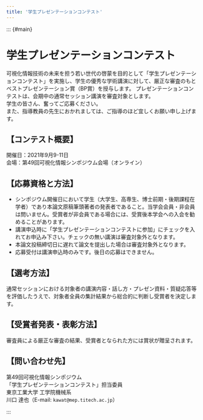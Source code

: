 ```yaml
---
title: '学生プレゼンテーションコンテスト'
---
```


::: {#main}

# 学生プレゼンテーションコンテスト

可視化情報技術の未来を担う若い世代の啓蒙を目的として「学生プレゼンテーションコンテスト」を実施し、学生の優秀な学術講演に対して、厳正な審査のもとベストプレゼンテーション賞（BP賞）を授与します。 
プレゼンテーションコンテストは、会期中の通常セッション講演を審査対象とします。<br />
学生の皆さん、奮ってご応募ください。<br />
また、指導教員の先生におかれましては、ご指導のほど宜しくお願い申し上げます。<br />

## 【コンテスト概要】

開催日：2021年9月9-11日<br />
会場：第49回可視化情報シンポジウム会場（オンライン）<br />

## 【応募資格と方法】

- シンポジウム開催日において学生（大学生、高専生、博士前期・後期課程在学者）であり本論文原稿筆頭著者の発表者であること。当学会会員・非会員は問いません。受賞者が非会員である場合には、受賞後本学会への入会を勧めることがあります。
- 講演申込時に「学生プレゼンテーションコンテストに参加」にチェックを入れてお申込み下さい。チェックの無い講演は審査対象外となります。
- 本論文投稿締切日に遅れて論文を提出した場合は審査対象外となります。
- 応募受付は講演申込時のみです。後日の応募はできません。

## 【選考方法】

通常セッションにおける対象者の講演内容・話し方・プレゼン資料・質疑応答等を評価したうえで、対象者全員の集計結果から総合的に判断し受賞者を決定します。

## 【受賞者発表・表彰方法】

審査員による厳正な審査の結果、受賞者となられた方には賞状が贈呈されます。

## 【問い合わせ先】

第49回可視化情報シンポジウム<br />
「学生プレゼンテーションコンテスト」担当委員<br />
東京工業大学 工学院機械系<br />
川口 達也（E-mail: `kawat@mep.titech.ac.jp`）

:::

